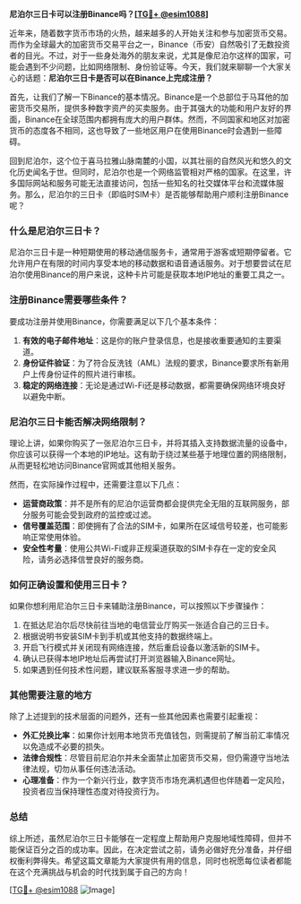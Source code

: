 **尼泊尔三日卡可以注册Binance吗？[[TG💪+ @esim1088](https://t.me/s/esim1088)]**

近年来，随着数字货币市场的火热，越来越多的人开始关注和参与加密货币交易。而作为全球最大的加密货币交易平台之一，Binance（币安）自然吸引了无数投资者的目光。不过，对于一些身处海外的朋友来说，尤其是像尼泊尔这样的国家，可能会遇到不少问题，比如网络限制、身份验证等。今天，我们就来聊聊一个大家关心的话题：**尼泊尔三日卡是否可以在Binance上完成注册？**

首先，让我们了解一下Binance的基本情况。Binance是一个总部位于马耳他的加密货币交易所，提供多种数字资产的买卖服务。由于其强大的功能和用户友好的界面，Binance在全球范围内都拥有庞大的用户群体。然而，不同国家和地区对加密货币的态度各不相同，这也导致了一些地区用户在使用Binance时会遇到一些障碍。

回到尼泊尔，这个位于喜马拉雅山脉南麓的小国，以其壮丽的自然风光和悠久的文化历史闻名于世。但同时，尼泊尔也是一个网络监管相对严格的国家。在这里，许多国际网站和服务可能无法直接访问，包括一些知名的社交媒体平台和流媒体服务。那么，尼泊尔的三日卡（即临时SIM卡）是否能够帮助用户顺利注册Binance呢？

### 什么是尼泊尔三日卡？

尼泊尔三日卡是一种短期使用的移动通信服务卡，通常用于游客或短期停留者。它允许用户在有限的时间内享受本地的移动数据和语音通话服务。对于想要尝试在尼泊尔使用Binance的用户来说，这种卡片可能是获取本地IP地址的重要工具之一。

### 注册Binance需要哪些条件？

要成功注册并使用Binance，你需要满足以下几个基本条件：

1. **有效的电子邮件地址**：这是你的账户登录信息，也是接收重要通知的主要渠道。
2. **身份证件验证**：为了符合反洗钱（AML）法规的要求，Binance要求所有新用户上传身份证件的照片进行审核。
3. **稳定的网络连接**：无论是通过Wi-Fi还是移动数据，都需要确保网络环境良好以避免中断。

### 尼泊尔三日卡能否解决网络限制？

理论上讲，如果你购买了一张尼泊尔三日卡，并将其插入支持数据流量的设备中，你应该可以获得一个本地的IP地址。这有助于绕过某些基于地理位置的网络限制，从而更轻松地访问Binance官网或其他相关服务。

然而，在实际操作过程中，还需要注意以下几点：

- **运营商政策**：并不是所有的尼泊尔运营商都会提供完全无阻的互联网服务，部分服务可能会受到政府的监控或过滤。
- **信号覆盖范围**：即使拥有了合法的SIM卡，如果所在区域信号较差，也可能影响正常使用体验。
- **安全性考量**：使用公共Wi-Fi或非正规渠道获取的SIM卡存在一定的安全风险，请务必选择信誉良好的服务商。

### 如何正确设置和使用三日卡？

如果你想利用尼泊尔三日卡来辅助注册Binance，可以按照以下步骤操作：

1. 在抵达尼泊尔后尽快前往当地的电信营业厅购买一张适合自己的三日卡。
2. 根据说明书安装SIM卡到手机或其他支持的数据终端上。
3. 开启飞行模式并关闭现有网络连接，然后重启设备以激活新的SIM卡。
4. 确认已获得本地IP地址后再尝试打开浏览器输入Binance网址。
5. 如果遇到任何技术性问题，建议联系客服寻求进一步的帮助。

### 其他需要注意的地方

除了上述提到的技术层面的问题外，还有一些其他因素也需要引起重视：

- **外汇兑换比率**：如果你计划用本地货币充值钱包，则需提前了解当前汇率情况以免造成不必要的损失。
- **法律合规性**：尽管目前尼泊尔并未全面禁止加密货币交易，但仍需遵守当地法律法规，切勿从事任何违法活动。
- **心理准备**：作为一个新兴行业，数字货币市场充满机遇但也伴随着一定风险，投资者应当保持理性态度对待投资行为。

### 总结

综上所述，虽然尼泊尔三日卡能够在一定程度上帮助用户克服地域性障碍，但并不能保证百分之百的成功率。因此，在决定尝试之前，请务必做好充分准备，并仔细权衡利弊得失。希望这篇文章能为大家提供有用的信息，同时也祝愿每位读者都能在这个充满挑战与机会的时代找到属于自己的方向！

[[TG💪+ @esim1088](https://t.me/s/esim1088) ![Image](https://i.postimg.cc/4NQfJmqS/Snipaste-2025-05-13-00-14-12.png)]